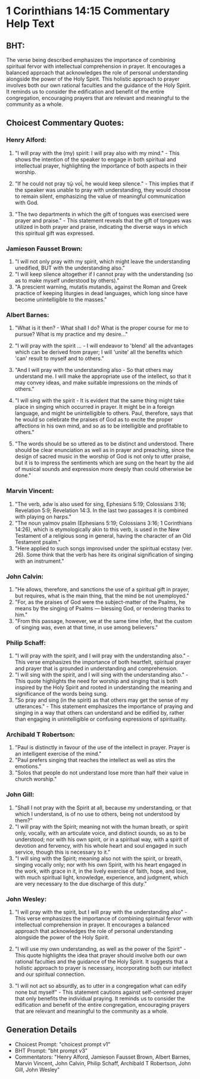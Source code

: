# 1 Corinthians 14:15 Commentary Help Text

## BHT:
The verse being described emphasizes the importance of combining spiritual fervor with intellectual comprehension in prayer. It encourages a balanced approach that acknowledges the role of personal understanding alongside the power of the Holy Spirit. This holistic approach to prayer involves both our own rational faculties and the guidance of the Holy Spirit. It reminds us to consider the edification and benefit of the entire congregation, encouraging prayers that are relevant and meaningful to the community as a whole.

## Choicest Commentary Quotes:
### Henry Alford:
1. "I will pray with the (my) spirit: I will pray also with my mind." - This shows the intention of the speaker to engage in both spiritual and intellectual prayer, highlighting the importance of both aspects in their worship.

2. "If he could not pray τῷ νοΐ, he would keep silence." - This implies that if the speaker was unable to pray with understanding, they would choose to remain silent, emphasizing the value of meaningful communication with God.

3. "The two departments in which the gift of tongues was exercised were prayer and praise." - This statement reveals that the gift of tongues was utilized in both prayer and praise, indicating the diverse ways in which this spiritual gift was expressed.

### Jamieson Fausset Brown:
1. "I will not only pray with my spirit, which might leave the understanding unedified, BUT with the understanding also."
2. "I will keep silence altogether if I cannot pray with the understanding (so as to make myself understood by others)."
3. "A prescient warning, mutatis mutandis, against the Roman and Greek practice of keeping liturgies in dead languages, which long since have become unintelligible to the masses."

### Albert Barnes:
1. "What is it then? - What shall I do? What is the proper course for me to pursue? What is my practice and my desire..." 

2. "I will pray with the spirit ... - I will endeavor to 'blend' all the advantages which can be derived from prayer; I will 'unite' all the benefits which 'can' result to myself and to others."

3. "And I will pray with the understanding also - So that others may understand me. I will make the appropriate use of the intellect, so that it may convey ideas, and make suitable impressions on the minds of others."

4. "I will sing with the spirit - It is evident that the same thing might take place in singing which occurred in prayer. It might be in a foreign language, and might be unintelligible to others. Paul, therefore, says that he would so celebrate the praises of God as to excite the proper affections in his own mind, and so as to be intelligible and profitable to others."

5. "The words should be so uttered as to be distinct and understood. There should be clear enunciation as well as in prayer and preaching, since the design of sacred music in the worship of God is not only to utter praise, but it is to impress the sentiments which are sung on the heart by the aid of musical sounds and expression more deeply than could otherwise be done."

### Marvin Vincent:
1. "The verb, adw is also used for sing, Ephesians 5:19; Colossians 3:16; Revelation 5:9; Revelation 14:3. In the last two passages it is combined with playing on harps."
2. "The noun yalmov psalm (Ephesians 5:19; Colossians 3:16; 1 Corinthians 14:26), which is etymologically akin to this verb, is used in the New Testament of a religious song in general, having the character of an Old Testament psalm."
3. "Here applied to such songs improvised under the spiritual ecstasy (ver. 26). Some think that the verb has here its original signification of singing with an instrument."

### John Calvin:
1. "He allows, therefore, and sanctions the use of a spiritual gift in prayer, but requires, what is the main thing, that the mind be not unemployed."
2. "For, as the praises of God were the subject-matter of the Psalms, he means by the singing of Psalms — blessing God, or rendering thanks to him."
3. "From this passage, however, we at the same time infer, that the custom of singing was, even at that time, in use among believers."

### Philip Schaff:
1. "I will pray with the spirit, and I will pray with the understanding also." - This verse emphasizes the importance of both heartfelt, spiritual prayer and prayer that is grounded in understanding and comprehension.
2. "I will sing with the spirit, and I will sing with the understanding also." - This quote highlights the need for worship and singing that is both inspired by the Holy Spirit and rooted in understanding the meaning and significance of the words being sung.
3. "So pray and sing (in the spirit) as that others may get the sense of my utterances." - This statement emphasizes the importance of praying and singing in a way that others can understand and be edified by, rather than engaging in unintelligible or confusing expressions of spirituality.

### Archibald T Robertson:
1. "Paul is distinctly in favour of the use of the intellect in prayer. Prayer is an intelligent exercise of the mind."
2. "Paul prefers singing that reaches the intellect as well as stirs the emotions."
3. "Solos that people do not understand lose more than half their value in church worship."

### John Gill:
1. "Shall I not pray with the Spirit at all, because my understanding, or that which I understand, is of no use to others, being not understood by them?"
2. "I will pray with the Spirit; meaning not with the human breath, or spirit only, vocally, with an articulate voice, and distinct sounds, so as to be understood; nor with his own spirit, or in a spiritual way, with a spirit of devotion and fervency, with his whole heart and soul engaged in such service, though this is necessary to it."
3. "I will sing with the Spirit; meaning also not with the spirit, or breath, singing vocally only; nor with his own Spirit, with his heart engaged in the work, with grace in it, in the lively exercise of faith, hope, and love, with much spiritual light, knowledge, experience, and judgment, which are very necessary to the due discharge of this duty."

### John Wesley:
1. "I will pray with the spirit, but I will pray with the understanding also" - This verse emphasizes the importance of combining spiritual fervor with intellectual comprehension in prayer. It encourages a balanced approach that acknowledges the role of personal understanding alongside the power of the Holy Spirit.

2. "I will use my own understanding, as well as the power of the Spirit" - This quote highlights the idea that prayer should involve both our own rational faculties and the guidance of the Holy Spirit. It suggests that a holistic approach to prayer is necessary, incorporating both our intellect and our spiritual connection.

3. "I will not act so absurdly, as to utter in a congregation what can edify none but myself" - This statement cautions against self-centered prayer that only benefits the individual praying. It reminds us to consider the edification and benefit of the entire congregation, encouraging prayers that are relevant and meaningful to the community as a whole.


## Generation Details
- Choicest Prompt: "choicest prompt v1"
- BHT Prompt: "bht prompt v3"
- Commentators: "Henry Alford, Jamieson Fausset Brown, Albert Barnes, Marvin Vincent, John Calvin, Philip Schaff, Archibald T Robertson, John Gill, John Wesley"
